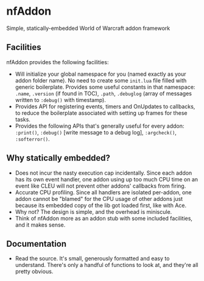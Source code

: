 nfAddon
=======

Simple, statically-embedded World of Warcraft addon framework


Facilities
----------

nfAddon provides the following facilities:

- Will initialize your global namespace for you (named exactly as your addon folder name). No need to create some `init.lua` file filled with generic boilerplate. Provides some useful constants in that namespace: `.name`, `.version` (if found in TOC), `.path`, `.debuglog` (array of messages written to `:debug()` with timestamp).
- Provides API for registering events, timers and OnUpdates to callbacks, to reduce the boilerplate associated with setting up frames for these tasks. 
- Provides the following APIs that's generally useful for every addon: `:print()`, `:debug()` [write message to a debug log], `:argcheck()`, `:softerror()`. 


Why statically embedded?
------------------------

- Does not incur the nasty execution cap incidentally. Since each addon has its own event handler, one addon using up too much CPU time on an event like CLEU will not prevent other addons' callbacks from firing. 
- Accurate CPU profiling. Since all handlers are isolated per-addon, one addon cannot be "blamed" for the CPU usage of other addons just because its embedded copy of the lib got loaded first, like with Ace. 
- Why not? The design is simple, and the overhead is miniscule. 
- Think of nfAddon more as an addon stub with some included facilities, and it makes sense. 


Documentation
-------------

- Read the source. It's small, generously formatted and easy to understand. There's only a handful of functions to look at, and they're all pretty obvious. 
